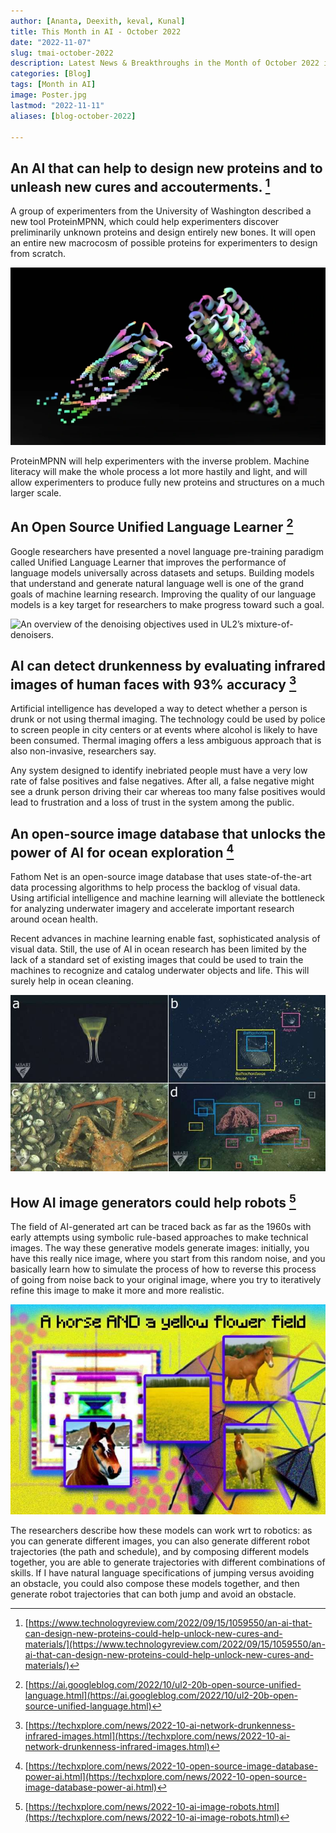 ```yaml
---
author: [Ananta, Deexith, keval, Kunal]
title: This Month in AI - October 2022
date: "2022-11-07"
slug: tmai-october-2022
description: Latest News & Breakthroughs in the Month of October 2022 in AI.
categories: [Blog]
tags: [Month in AI]
image: Poster.jpg
lastmod: "2022-11-11"
aliases: [blog-october-2022]

---
```


## An AI that can help to design new proteins and to unleash new cures and accouterments. [^1]

A group of experimenters from the University of Washington described a new tool ProteinMPNN, which could help experimenters discover preliminarily unknown proteins and design entirely new bones. It will open an entire new macrocosm of possible proteins for experimenters to design from scratch. 

![A structure of protein discovered by researchers using AI](1.jpg "A structure of protein discovered by researchers using AI")

ProteinMPNN will help experimenters with the inverse problem. Machine literacy will make the whole process a lot more hastily and light, and will allow experimenters to produce fully new proteins and structures on a much larger scale. 


## An Open Source Unified Language Learner [^2]

Google researchers have presented a novel language pre-training paradigm called Unified Language Learner that improves the performance of language models universally across datasets and setups. Building models that understand and generate natural language well is one of the grand goals of machine learning research. Improving the quality of our language models is a key target for researchers to make progress toward such a goal.

![An overview of the denoising objectives used in UL2’s mixture-of-denoisers.](https://raw.githubusercontent.com/Mind-Benders/blog-content/main/post/Blogs/october_2022/2.gif "An overview of the denoising objectives used in UL2’s mixture-of-denoisers.")

## AI can detect drunkenness by evaluating infrared images of human faces with 93% accuracy [^3]

Artificial intelligence has developed a way to detect whether a person is drunk or not using thermal imaging. The technology could be used by police to screen people in city centers or at events where alcohol is likely to have been consumed. Thermal imaging offers a less ambiguous approach that is also non-invasive, researchers say. 

Any system designed to identify inebriated people must have a very low rate of false positives and false negatives. After all, a false negative might see a drunk person driving their car whereas too many false positives would lead to frustration and a loss of trust in the system among the public.

## An open-source image database that unlocks the power of AI for ocean exploration [^4]

Fathom Net is an open-source image database that uses state-of-the-art data processing algorithms to help process the backlog of visual data. Using artificial intelligence and machine learning will alleviate the bottleneck for analyzing underwater imagery and accelerate important research around ocean health. 

Recent advances in machine learning enable fast, sophisticated analysis of visual data. Still, the use of AI in ocean research has been limited by the lack of a standard set of existing images that could be used to train the machines to recognize and catalog underwater objects and life. This will surely help in ocean cleaning.

![Labeled image data for deep learning algorithms require an annotation and localization for a single concept.](4.jpg "Labeled image data for deep learning algorithms require an annotation and localization for a single concept.")

## How AI image generators could help robots [^5]

The field of AI-generated art can be traced back as far as the 1960s with early attempts using symbolic rule-based approaches to make technical images. The way these generative models generate images: initially, you have this really nice image, where you start from this random noise, and you basically learn how to simulate the process of how to reverse this process of going from noise back to your original image, where you try to iteratively refine this image to make it more and more realistic.

![Researchers have been working on extending stable diffusion models, the technical backbone of generative art to other domains such as robotics.](5.jpg "Researchers have been working on extending stable diffusion models, the technical backbone of generative art to other domains such as robotics.")

The researchers describe how these models can work wrt to robotics: as you can generate different images, you can also generate different robot trajectories (the path and schedule), and by composing different models together, you are able to generate trajectories with different combinations of skills. If I have natural language specifications of jumping versus avoiding an obstacle, you could also compose these models together, and then generate robot trajectories that can both jump and avoid an obstacle.


[^1]: [https://www.technologyreview.com/2022/09/15/1059550/an-ai-that-can-design-new-proteins-could-help-unlock-new-cures-and-materials/](https://www.technologyreview.com/2022/09/15/1059550/an-ai-that-can-design-new-proteins-could-help-unlock-new-cures-and-materials/)
[^2]: [https://ai.googleblog.com/2022/10/ul2-20b-open-source-unified-language.html](https://ai.googleblog.com/2022/10/ul2-20b-open-source-unified-language.html)
[^3]: [https://techxplore.com/news/2022-10-ai-network-drunkenness-infrared-images.html](https://techxplore.com/news/2022-10-ai-network-drunkenness-infrared-images.html)
[^4]: [https://techxplore.com/news/2022-10-open-source-image-database-power-ai.html](https://techxplore.com/news/2022-10-open-source-image-database-power-ai.html)
[^5]: [https://techxplore.com/news/2022-10-ai-image-robots.html](https://techxplore.com/news/2022-10-ai-image-robots.html)
